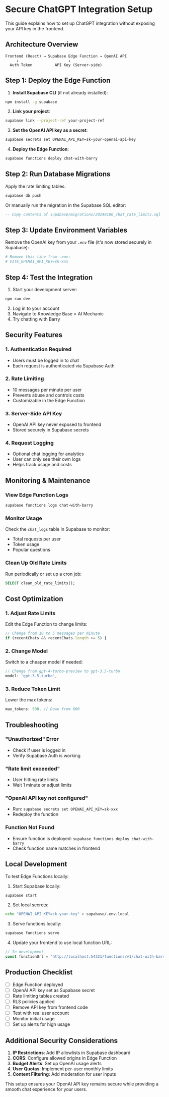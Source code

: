 # Secure ChatGPT Integration Setup

This guide explains how to set up ChatGPT integration without exposing your API key in the frontend.

## Architecture Overview

```
Frontend (React) → Supabase Edge Function → OpenAI API
     ↓                      ↓
  Auth Token          API Key (Server-side)
```

## Step 1: Deploy the Edge Function

1. **Install Supabase CLI** (if not already installed):
```bash
npm install -g supabase
```

2. **Link your project**:
```bash
supabase link --project-ref your-project-ref
```

3. **Set the OpenAI API key as a secret**:
```bash
supabase secrets set OPENAI_API_KEY=sk-your-openai-api-key
```

4. **Deploy the Edge Function**:
```bash
supabase functions deploy chat-with-barry
```

## Step 2: Run Database Migrations

Apply the rate limiting tables:

```bash
supabase db push
```

Or manually run the migration in the Supabase SQL editor:
```sql
-- Copy contents of supabase/migrations/20240106_chat_rate_limits.sql
```

## Step 3: Update Environment Variables

Remove the OpenAI key from your `.env` file (it's now stored securely in Supabase):

```bash
# Remove this line from .env:
# VITE_OPENAI_API_KEY=sk-xxx
```

## Step 4: Test the Integration

1. Start your development server:
```bash
npm run dev
```

2. Log in to your account
3. Navigate to Knowledge Base > AI Mechanic
4. Try chatting with Barry

## Security Features

### 1. Authentication Required
- Users must be logged in to chat
- Each request is authenticated via Supabase Auth

### 2. Rate Limiting
- 10 messages per minute per user
- Prevents abuse and controls costs
- Customizable in the Edge Function

### 3. Server-Side API Key
- OpenAI API key never exposed to frontend
- Stored securely in Supabase secrets

### 4. Request Logging
- Optional chat logging for analytics
- User can only see their own logs
- Helps track usage and costs

## Monitoring & Maintenance

### View Edge Function Logs
```bash
supabase functions logs chat-with-barry
```

### Monitor Usage
Check the `chat_logs` table in Supabase to monitor:
- Total requests per user
- Token usage
- Popular questions

### Clean Up Old Rate Limits
Run periodically or set up a cron job:
```sql
SELECT clean_old_rate_limits();
```

## Cost Optimization

### 1. Adjust Rate Limits
Edit the Edge Function to change limits:
```typescript
// Change from 10 to 5 messages per minute
if (recentChats && recentChats.length >= 5) {
```

### 2. Change Model
Switch to a cheaper model if needed:
```typescript
// Change from gpt-4-turbo-preview to gpt-3.5-turbo
model: 'gpt-3.5-turbo',
```

### 3. Reduce Token Limit
Lower the max tokens:
```typescript
max_tokens: 500, // Down from 800
```

## Troubleshooting

### "Unauthorized" Error
- Check if user is logged in
- Verify Supabase Auth is working

### "Rate limit exceeded"
- User hitting rate limits
- Wait 1 minute or adjust limits

### "OpenAI API key not configured"
- Run: `supabase secrets set OPENAI_API_KEY=sk-xxx`
- Redeploy the function

### Function Not Found
- Ensure function is deployed: `supabase functions deploy chat-with-barry`
- Check function name matches in frontend

## Local Development

To test Edge Functions locally:

1. Start Supabase locally:
```bash
supabase start
```

2. Set local secrets:
```bash
echo "OPENAI_API_KEY=sk-your-key" > supabase/.env.local
```

3. Serve functions locally:
```bash
supabase functions serve
```

4. Update your frontend to use local function URL:
```typescript
// In development
const functionUrl = 'http://localhost:54321/functions/v1/chat-with-barry'
```

## Production Checklist

- [ ] Edge Function deployed
- [ ] OpenAI API key set as Supabase secret
- [ ] Rate limiting tables created
- [ ] RLS policies applied
- [ ] Remove API key from frontend code
- [ ] Test with real user account
- [ ] Monitor initial usage
- [ ] Set up alerts for high usage

## Additional Security Considerations

1. **IP Restrictions**: Add IP allowlists in Supabase dashboard
2. **CORS**: Configure allowed origins in Edge Function
3. **Budget Alerts**: Set up OpenAI usage alerts
4. **User Quotas**: Implement per-user monthly limits
5. **Content Filtering**: Add moderation for user inputs

This setup ensures your OpenAI API key remains secure while providing a smooth chat experience for your users.